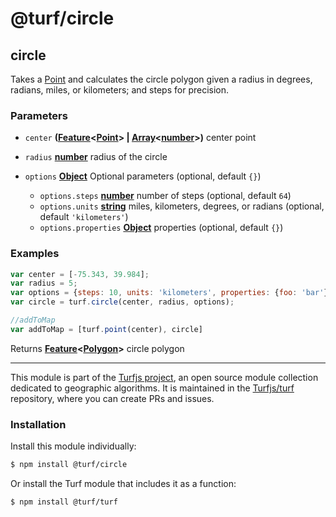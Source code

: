 # @turf/circle

<!-- Generated by documentation.js. Update this documentation by updating the source code. -->

## circle

Takes a [Point][1] and calculates the circle polygon given a radius in degrees, radians, miles, or kilometers; and steps for precision.

### Parameters

*   `center` **([Feature][2]<[Point][3]> | [Array][4]<[number][5]>)** center point
*   `radius` **[number][5]** radius of the circle
*   `options` **[Object][6]** Optional parameters (optional, default `{}`)

    *   `options.steps` **[number][5]** number of steps (optional, default `64`)
    *   `options.units` **[string][7]** miles, kilometers, degrees, or radians (optional, default `'kilometers'`)
    *   `options.properties` **[Object][6]** properties (optional, default `{}`)

### Examples

```javascript
var center = [-75.343, 39.984];
var radius = 5;
var options = {steps: 10, units: 'kilometers', properties: {foo: 'bar'}};
var circle = turf.circle(center, radius, options);

//addToMap
var addToMap = [turf.point(center), circle]
```

Returns **[Feature][2]<[Polygon][8]>** circle polygon

[1]: https://tools.ietf.org/html/rfc7946#section-3.1.2

[2]: https://tools.ietf.org/html/rfc7946#section-3.2

[3]: https://tools.ietf.org/html/rfc7946#section-3.1.2

[4]: https://developer.mozilla.org/docs/Web/JavaScript/Reference/Global_Objects/Array

[5]: https://developer.mozilla.org/docs/Web/JavaScript/Reference/Global_Objects/Number

[6]: https://developer.mozilla.org/docs/Web/JavaScript/Reference/Global_Objects/Object

[7]: https://developer.mozilla.org/docs/Web/JavaScript/Reference/Global_Objects/String

[8]: https://tools.ietf.org/html/rfc7946#section-3.1.6

<!-- This file is automatically generated. Please don't edit it directly:
if you find an error, edit the source file (likely index.js), and re-run
./scripts/generate-readmes in the turf project. -->

---

This module is part of the [Turfjs project](http://turfjs.org/), an open source
module collection dedicated to geographic algorithms. It is maintained in the
[Turfjs/turf](https://github.com/Turfjs/turf) repository, where you can create
PRs and issues.

### Installation

Install this module individually:

```sh
$ npm install @turf/circle
```

Or install the Turf module that includes it as a function:

```sh
$ npm install @turf/turf
```
